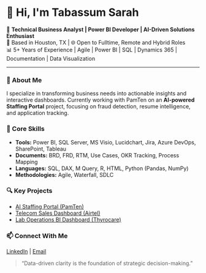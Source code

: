 # 👋 Hi, I'm Tabassum Sarah

🎯 **Technical Business Analyst | Power BI Developer | AI-Driven Solutions Enthusiast**  
📍 Based in Houston, TX | 🌐 Open to Fulltime, Remote and Hybrid Roles  
📊 5+ Years of Experience | Agile | Power BI | SQL | Dynamics 365 | Documentation | Data Visualization

---

### 🚀 About Me
I specialize in transforming business needs into actionable insights and interactive dashboards. Currently working with PamTen on an **AI-powered Staffing Portal** project, focusing on fraud detection, resume intelligence, and application tracking.

### 🧠 Core Skills
- **Tools:** Power BI, SQL Server, MS Visio, Lucidchart, Jira, Azure DevOps, SharePoint, Tableau  
- **Documents:** BRD, FRD, RTM, Use Cases, OKR Tracking, Process Mapping  
- **Languages:** SQL, DAX, M Query, R, HTML, Python (Pandas, NumPy)  
- **Methodologies:** Agile, Waterfall, SDLC  

### 🔍 Key Projects
- [AI Staffing Portal (PamTen)](https://github.com/TabassumSarah5/AI-Staffing-Portal)  
- [Telecom Sales Dashboard (Airtel)](https://github.com/TabassumSarah5/PowerBI-Telecom-Dashboard)  
- [Lab Operations BI Dashboard (Thyrocare)](https://github.com/TabassumSarah5/Thyrocare-BI-KPIs)

### 📫 Connect With Me  
[LinkedIn](https://www.linkedin.com/in/tabassum-sarah-4b1289292/) | [Email](mailto:tabassumsarah08@gmail.com)

> “Data-driven clarity is the foundation of strategic decision-making.”


<!--
**TabassumSarah5/TabassumSarah5** is a ✨ _special_ ✨ repository because its `README.md` (this file) appears on your GitHub profile.

Here are some ideas to get you started:

- 🔭 I’m currently working on ...
- 🌱 I’m currently learning ...
- 👯 I’m looking to collaborate on ...
- 🤔 I’m looking for help with ...
- 💬 Ask me about ...
- 📫 How to reach me: ...
- 😄 Pronouns: ...
- ⚡ Fun fact: ...
-->
